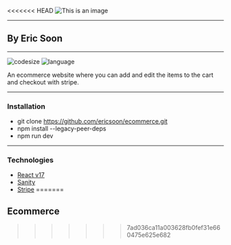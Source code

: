 <<<<<<< HEAD
![This is an image](./public/%F0%9F%9B%92Ecommerce.png)

___

## By Eric Soon

___

![codesize](https://img.shields.io/github/languages/code-size/ericsoon/ecommerce)
![language](https://img.shields.io/github/languages/top/ericsoon/ecommerce)

An ecommerce website where you can add and edit the items to the cart and checkout with stripe.

___

### Installation

- git clone https://github.com/ericsoon/ecommerce.git
- npm install --legacy-peer-deps
- npm run dev

___

### Technologies

- [React v17](https://reactjs.org/)
- [Sanity](https://www.sanity.io/)
- [Stripe](https://stripe.com/en-ca)
=======
## Ecommerce

>>>>>>> 7ad036ca11a003628fb0fef31e660475e625e682
